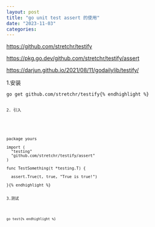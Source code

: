 ```yaml
---
layout: post
title: "go unit test assert 的使用"
date: "2023-11-03"
categories: 
---
```

<p><a href="https://github.com/stretchr/testify">https://github.com/stretchr/testify</a></p>

<p><a href="https://pkg.go.dev/github.com/stretchr/testify/assert">https://pkg.go.dev/github.com/stretchr/testify/assert</a></p>

<p><a href="https://darjun.github.io/2021/08/11/godailylib/testify/">https://darjun.github.io/2021/08/11/godailylib/testify/</a></p>

<p>1.安装</p>

<pre>
<code>go get github.com/stretchr/testify{% endhighlight %}

<p><code>2. 引入</code></p>

<pre>
<code>
package yours

import (
  &quot;testing&quot;
  &quot;github.com/stretchr/testify/assert&quot;
)

func TestSomething(t *testing.T) {

  assert.True(t, true, &quot;True is true!&quot;)

}{% endhighlight %}

<p>3.测试</p>

<pre>
<code>go test{% endhighlight %}

<p>&nbsp;</p>

<p>&nbsp;</p>

